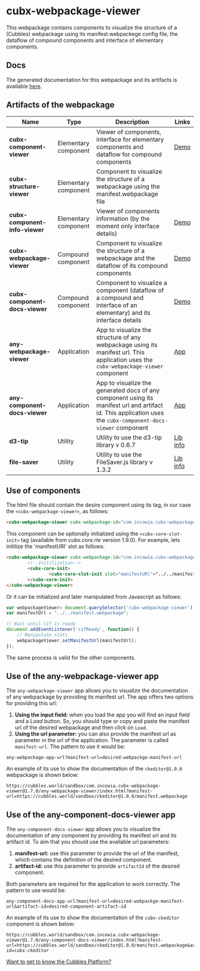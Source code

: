 # cubx-webpackage-viewer
This webpackage contains components to visualize the structure of a (Cubbles) webpackage using its manifest.webpackege config file, the dataflow of compound components and interface of elementary components.

## Docs
The generated documentation for this webpackage and its artifacts is available [here][demoWebPV].

## Artifacts of the webpackage
| Name | Type | Description | Links |
|--------------------------------|----------------------|-----------------------------------------------------------------------------------------------------------------------------------------|---------------------------|
| **cubx-component-viewer** | Elementary component | Viewer of components,  interface for elementary components and dataflow for compound components | [Demo][demoCompV] |
| **cubx-structure-viewer** | Elementary component | Component to visualize the structure of a webpackage using the manifest.webpackage file |  |
| **cubx-component-info-viewer** | Elementary component | Viewer of components information (by the moment only interface details) | [Demo][demoCompInfV] |
| **cubx-webpackage-viewer** | Compound component | Component to visualize the structure of a webpackage and the dataflow of its compound components | [Demo][demoWebPV] |
| **cubx-component-docs-viewer** | Compound component | Component to visualize a component (dataflow of a compound and interface of an elementary) and its interface details | [Demo][demoCompDocsV] |
| **any-webpackage-viewer** | Application | App to visualize the structure of any webpackage using its manifest url. This application uses the `cubx-webpackage-viewer` component | [App][anyWPApp] |
| **any-component-docs-viewer** | Application | App to visualize the generated docs of any component using its manifest url and artifact id. This application uses the `cubx-component-docs-viewer` component | [App][anyCDApp] |
| **d3-tip** | Utility | Utility to use the d3-tip library v 0.6.7 | [Lib info][d3TipInfo] |
| **file-saver** | Utility | Utility to use the FileSaver.js library v 1.3.2 | [Lib info][fileSaverInfo] |

## Use of components

The html file should contain the desire component using its tag, in our case the `<cubx-webpackage-viewer>`, as follows:

```html
<cubx-webpackage-viewer cubx-webpackage-id="com.incowia.cubx-webpackage-viewer@1.7.0"></cubx-webpackage-viewer>
```

This component can be optionally initialized using the `<cubx-core-slot-init>` tag (available from _cubx.core.rte_ version 1.9.0). For example, lets initilize the 'manifestURl' slot as follows:

```html
<cubx-webpackage-viewer cubx-webpackage-id="com.incowia.cubx-webpackage-viewer@1.7.0">
        <!--Initilization-->
        <cubx-core-init>
                <cubx-core-slot-init slot="manifestURl">"../../manifest.webpackage"</cubx-core-slot-init>
        </cubx-core-init>
</cubx-webpackage-viewer>
```
Or it can be initialized and later manipulated from Javascript as follows:

```javascript
var webpackageViewer= document.querySelector('cubx-webpackage-viewer');
var manifestUrl = "../../manifest.webpackage";

// Wait until Cif is ready
document.addEventListener('cifReady', function() {
	// Manipulate slots
	webpackageViewer.setManifestUrl(manifestUrl);
});
```

The same process is valid for the other components.

## Use of the any-webpackage-viewer app
The `any-webpackage-viewer` app allows you to visualize the documentation of any webpackage by providing its manifest url. The app offers two options for providing this url:

 1. **Using the input field:** when you load the app you will find an input field and a *Load* button. So, you should type or copy and paste the manifest url of the desired webpackage and then click on `Load`.
 2. **Using the url parameter:** you can also provide the manifest url as parameter in the url of the application. The parameter is called `manifest-url`.  The pattern to use it would be:

 ```
 any-webpackage-app-url?manifest-url=desired-webpackge-manifest-url
 ```
An example of its use to show the documentation of the `ckeditor@1.0.0` webpackage is shown below:
 ```
https://cubbles.world/sandbox/com.incowia.cubx-webpackage-viewer@1.7.0/any-webpackage-viewer/index.html?manifest-url=https://cubbles.world/sandbox/ckeditor@1.0.0/manifest.webpackage
```

## Use of the any-component-docs-viewer app
The `any-component-docs-viewer` app allows you to visualize the documentation of any component by providing its manifest url and its artifact id. To aim that you should use the available url parameters:

 1. **manifest-url:** use this parameter to provide the url of the manifest, which contains the definition of the desired component.
 2. **artifact-id:** use this parameter to provide `artifactId` of the desired component.
 
 Both parameters are required for the application to work correctly. The pattern to use would be:

 ```
 any-component-docs-app-url?manifest-url=desired-webpackge-manifest-url&artifact-id=desired-component-artifact-id
 ```
An example of its use to show the documentation of the `cubx-ckeditor` component is shown below:
 ```
https://cubbles.world/sandbox/com.incowia.cubx-webpackage-viewer@1.7.0/any-component-docs-viewer/index.html?manifest-url=https://cubbles.world/sandbox/ckeditor@1.0.0/manifest.webpackage&artifact-id=cubx-ckeditor
```

[Want to get to know the Cubbles Platform?](https://cubbles.github.io)

[demoWebPV]: https://cubbles.world/shared/com.incowia.cubx-webpackage-viewer@1.7.0/cubx-webpackage-viewer/demo/index.html
[demoCompV]: https://cubbles.world/shared/com.incowia.cubx-webpackage-viewer@1.7.0/cubx-component-viewer/demo/index.html
[demoCompInfV]: https://cubbles.world/shared/com.incowia.cubx-webpackage-viewer@1.7.0/cubx-component-info-viewer/demo/index.html
[demoCompDocsV]: https://cubbles.world/shared/com.incowia.cubx-webpackage-viewer@1.7.0/cubx-component-docs-viewer/demo/index.html
[anyWPApp]: https://cubbles.world/shared/com.incowia.cubx-webpackage-viewer@1.7.0/any-webpackage-viewer/index.html
[anyCDApp]: https://cubbles.world/shared/com.incowia.cubx-webpackage-viewer@1.7.0/any-component-docs-viewer/index.html
[d3TipInfo]: https://github.com/Caged/d3-tip 
[fileSaverInfo]: https://github.com/eligrey/FileSaver.js/
